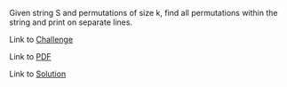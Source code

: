 Given string S and permutations of size k, find all permutations within the string and print on separate lines.

Link to [Challenge](https://www.hackerrank.com/challenges/itertools-permutations/problem)

Link to [PDF](./iter-permutations.pdf)

Link to [Solution](./iter_perm.py)
